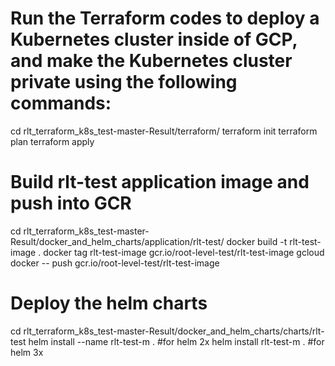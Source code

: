 # Run  the Terraform codes to deploy a Kubernetes cluster inside of GCP, and make the Kubernetes cluster private using the following commands:
cd rlt_terraform_k8s_test-master-Result/terraform/
terraform init
terraform plan
terraform apply

# Build rlt-test application image and push into GCR
cd rlt_terraform_k8s_test-master-Result/docker_and_helm_charts/application/rlt-test/
docker build -t rlt-test-image . 
docker tag rlt-test-image gcr.io/root-level-test/rlt-test-image
gcloud docker -- push gcr.io/root-level-test/rlt-test-image

# Deploy the helm charts
cd rlt_terraform_k8s_test-master-Result/docker_and_helm_charts/charts/rlt-test
helm install --name rlt-test-m .   #for helm 2x
helm install rlt-test-m .  #for helm 3x
